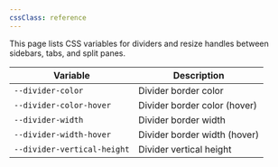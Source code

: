 ```yaml
---
cssClass: reference
---
```


This page lists CSS variables for dividers and resize handles between sidebars, tabs, and split panes.

| Variable                    | Description                  |
| --------------------------- | ---------------------------- |
| `--divider-color`           | Divider border color         |
| `--divider-color-hover`     | Divider border color (hover) |
| `--divider-width`           | Divider border width         |
| `--divider-width-hover`     | Divider border width (hover) |
| `--divider-vertical-height` | Divider vertical height      |
